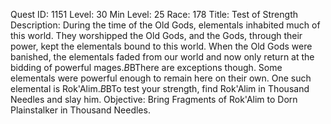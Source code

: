 Quest ID: 1151
Level: 30
Min Level: 25
Race: 178
Title: Test of Strength
Description: During the time of the Old Gods, elementals inhabited much of this world. They worshipped the Old Gods, and the Gods, through their power, kept the elementals bound to this world. When the Old Gods were banished, the elementals faded from our world and now only return at the bidding of powerful mages.$B$BThere are exceptions though. Some elementals were powerful enough to remain here on their own. One such elemental is Rok'Alim.$B$BTo test your strength, find Rok'Alim in Thousand Needles and slay him.
Objective: Bring Fragments of Rok'Alim to Dorn Plainstalker in Thousand Needles.
